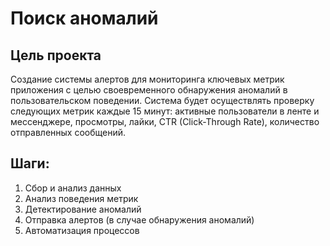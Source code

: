 # Поиск аномалий 
## Цель проекта

Создание системы алертов для мониторинга ключевых метрик приложения с целью своевременного обнаружения аномалий в пользовательском поведении. Система будет осуществлять проверку следующих метрик каждые 15 минут: активные пользователи в ленте и мессенджере, просмотры, лайки, CTR (Click-Through Rate), количество отправленных сообщений. 
## Шаги:
1. Сбор и анализ данных
2. Анализ поведения метрик
3. Детектирование аномалий
4. Отправка алертов (в случае обнаружения аномалий)
5. Автоматизация процессов